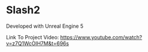 # Slash2

Developed with Unreal Engine 5

Link To Project Video:
https://www.youtube.com/watch?v=z7Q1WcOIH7M&t=696s